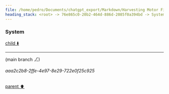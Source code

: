 ```yaml
---
file: /home/pedro/Documents/chatgpt_export/Markdown/Harvesting Motor Fields for Microcontrollers.md
heading_stack: <root> -> 76e865c0-20b2-464d-886d-2085f0a394bd -> System -> 90cbfd0a-d946-4ade-9b8d-760c81eb5f21 -> System
---
```

### System

[child ⬇️](#aaa2c2b8-2ffe-4e97-8e29-722e0f25c925)

---

(main branch ⎇)
###### aaa2c2b8-2ffe-4e97-8e29-722e0f25c925
[parent ⬆️](#90cbfd0a-d946-4ade-9b8d-760c81eb5f21)
